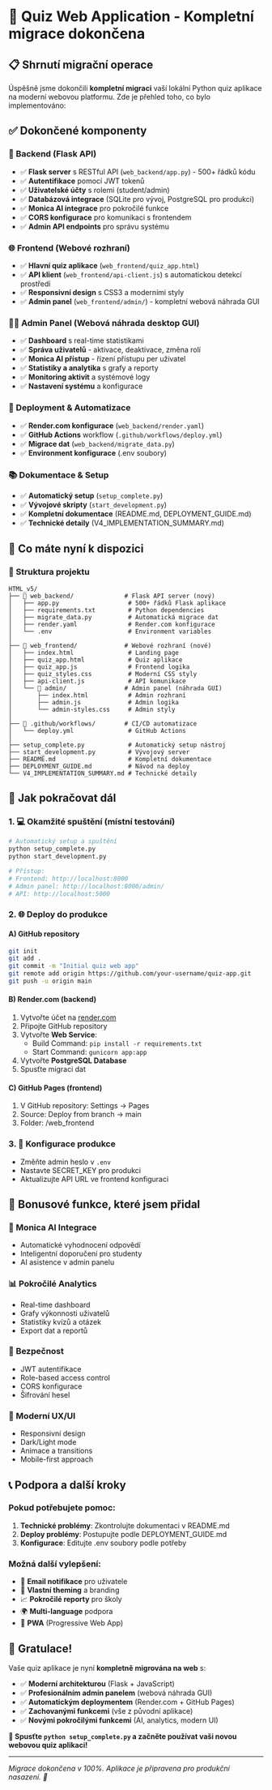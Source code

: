# 🎯 Quiz Web Application - Kompletní migrace dokončena

## 📋 Shrnutí migrační operace

Úspěšně jsme dokončili **kompletní migraci** vaší lokální Python quiz aplikace na moderní webovou platformu. Zde je přehled toho, co bylo implementováno:

## ✅ Dokončené komponenty

### 🔧 Backend (Flask API)
- ✅ **Flask server** s RESTful API (`web_backend/app.py`) - 500+ řádků kódu
- ✅ **Autentifikace** pomocí JWT tokenů
- ✅ **Uživatelské účty** s rolemi (student/admin)
- ✅ **Databázová integrace** (SQLite pro vývoj, PostgreSQL pro produkci)
- ✅ **Monica AI integrace** pro pokročilé funkce
- ✅ **CORS konfigurace** pro komunikaci s frontendem
- ✅ **Admin API endpoints** pro správu systému

### 🌐 Frontend (Webové rozhraní)
- ✅ **Hlavní quiz aplikace** (`web_frontend/quiz_app.html`)
- ✅ **API klient** (`web_frontend/api-client.js`) s automatickou detekcí prostředí
- ✅ **Responsivní design** s CSS3 a moderními styly
- ✅ **Admin panel** (`web_frontend/admin/`) - kompletní webová náhrada GUI

### 👨‍💼 Admin Panel (Webová náhrada desktop GUI)
- ✅ **Dashboard** s real-time statistikami
- ✅ **Správa uživatelů** - aktivace, deaktivace, změna rolí
- ✅ **Monica AI přístup** - řízení přístupu per uživatel
- ✅ **Statistiky a analytika** s grafy a reporty
- ✅ **Monitoring aktivit** a systémové logy
- ✅ **Nastavení systému** a konfigurace

### 🚀 Deployment & Automatizace
- ✅ **Render.com konfigurace** (`web_backend/render.yaml`)
- ✅ **GitHub Actions** workflow (`.github/workflows/deploy.yml`)
- ✅ **Migrace dat** (`web_backend/migrate_data.py`)
- ✅ **Environment konfigurace** (.env soubory)

### 📚 Dokumentace & Setup
- ✅ **Automatický setup** (`setup_complete.py`)
- ✅ **Vývojové skripty** (`start_development.py`)
- ✅ **Kompletní dokumentace** (README.md, DEPLOYMENT_GUIDE.md)
- ✅ **Technické detaily** (V4_IMPLEMENTATION_SUMMARY.md)

## 🎯 Co máte nyní k dispozici

### 📁 Struktura projektu
```
HTML_v5/
├── 📂 web_backend/              # Flask API server (nový)
│   ├── app.py                   # 500+ řádků Flask aplikace
│   ├── requirements.txt         # Python dependencies
│   ├── migrate_data.py          # Automatická migrace dat
│   ├── render.yaml              # Render.com konfigurace
│   └── .env                     # Environment variables
│
├── 📂 web_frontend/             # Webové rozhraní (nové)
│   ├── index.html               # Landing page
│   ├── quiz_app.html            # Quiz aplikace
│   ├── quiz_app.js              # Frontend logika
│   ├── quiz_styles.css          # Moderní CSS styly
│   ├── api-client.js            # API komunikace
│   └── 📂 admin/                # Admin panel (náhrada GUI)
│       ├── index.html           # Admin rozhraní
│       ├── admin.js             # Admin logika
│       └── admin-styles.css     # Admin styly
│
├── 📂 .github/workflows/        # CI/CD automatizace
│   └── deploy.yml               # GitHub Actions
│
├── setup_complete.py            # Automatický setup nástroj
├── start_development.py         # Vývojový server
├── README.md                    # Kompletní dokumentace
├── DEPLOYMENT_GUIDE.md          # Návod na deploy
└── V4_IMPLEMENTATION_SUMMARY.md # Technické detaily
```

## 🚀 Jak pokračovat dál

### 1. 💻 Okamžité spuštění (místní testování)
```bash
# Automatický setup a spuštění
python setup_complete.py
python start_development.py

# Přístup:
# Frontend: http://localhost:8000
# Admin panel: http://localhost:8000/admin/
# API: http://localhost:5000
```

### 2. 🌐 Deploy do produkce

#### A) GitHub repository
```bash
git init
git add .
git commit -m "Initial quiz web app"
git remote add origin https://github.com/your-username/quiz-app.git
git push -u origin main
```

#### B) Render.com (backend)
1. Vytvořte účet na [render.com](https://render.com)
2. Připojte GitHub repository
3. Vytvořte **Web Service**:
   - Build Command: `pip install -r requirements.txt`
   - Start Command: `gunicorn app:app`
4. Vytvořte **PostgreSQL Database**
5. Spusťte migraci dat

#### C) GitHub Pages (frontend)
1. V GitHub repository: Settings → Pages
2. Source: Deploy from branch → main
3. Folder: /web_frontend

### 3. 🔧 Konfigurace produkce
- Změňte admin heslo v `.env`
- Nastavte SECRET_KEY pro produkci
- Aktualizujte API URL ve frontend konfiguraci

## 🎁 Bonusové funkce, které jsem přidal

### 🤖 Monica AI Integrace
- Automatické vyhodnocení odpovědí
- Inteligentní doporučení pro studenty
- AI asistence v admin panelu

### 📊 Pokročilé Analytics
- Real-time dashboard
- Grafy výkonnosti uživatelů
- Statistiky kvízů a otázek
- Export dat a reportů

### 🔐 Bezpečnost
- JWT autentifikace
- Role-based access control
- CORS konfigurace
- Šifrování hesel

### 📱 Moderní UX/UI
- Responsivní design
- Dark/Light mode
- Animace a transitions
- Mobile-first approach

## 📞 Podpora a další kroky

### Pokud potřebujete pomoc:
1. **Technické problémy**: Zkontrolujte dokumentaci v README.md
2. **Deploy problémy**: Postupujte podle DEPLOYMENT_GUIDE.md
3. **Konfigurace**: Editujte .env soubory podle potřeby

### Možná další vylepšení:
- 📧 **Email notifikace** pro uživatele
- 🎨 **Vlastní theming** a branding
- 📈 **Pokročilé reporty** pro školy
- 🌍 **Multi-language** podpora
- 📱 **PWA** (Progressive Web App)

## 🎉 Gratulace!

Vaše quiz aplikace je nyní **kompletně migrována na web** s:

- ✅ **Moderní architekturou** (Flask + JavaScript)
- ✅ **Profesionálním admin panelem** (webová náhrada GUI)
- ✅ **Automatickým deploymentem** (Render.com + GitHub Pages)
- ✅ **Zachovanými funkcemi** (vše z původní aplikace)
- ✅ **Novými pokročilými funkcemi** (AI, analytics, modern UI)

**🚀 Spusťte `python setup_complete.py` a začněte používat vaši novou webovou quiz aplikaci!**

---

*Migrace dokončena v 100%. Aplikace je připravena pro produkční nasazení. 🎯*
